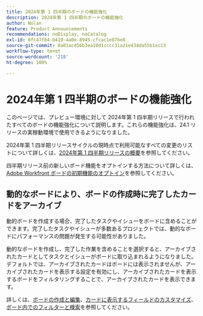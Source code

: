 ```yaml
---
title: 2024年第 1 四半期のボードの機能強化
description: 2024年第 1 四半期のボードの機能強化
author: Nolan
feature: Product Announcements
recommendations: noDisplay, noCatalog
exl-id: 8fc47f84-b419-4a0e-8945-cfcac1e87be8
source-git-commit: 0a01acd56b3ea10d1cccc31a21e434da55b1ec13
workflow-type: tm+mt
source-wordcount: '218'
ht-degree: 100%

---
```


# 2024年第 1 四半期のボードの機能強化

このページでは、プレビュー環境に対して 2024年第 1 四半期リリースで行われたすべてのボードの機能強化について説明します。これらの機能強化は、24.1 リリースの実稼動環境で使用できるようになりました。

2024年第 1 四半期リリースサイクルの現時点で利用可能なすべての変更のリストについて詳しくは、[2024年第 1 四半期リリースの概要](/help/quicksilver/product-announcements/product-releases/24-q1-release-activity/24-q1-release-overview.md)を参照してください。

四半期リリース前の新しいボード機能をオプトインする方法について詳しくは、[Adobe Workfront ボードの初期機能のオプトイン](/help/quicksilver/agile/get-started-with-boards/boards-early-feature-opt-in.md)を参照してください。

## 動的なボードにより、ボードの作成時に完了したカードをアーカイブ

動的ボードを作成する場合、完了したタスクやイシューをボードに含めることができます。完了したタスクやイシューが多数あるプロジェクトでは、動的なボードにパフォーマンスの問題が発生する可能性がありました。

動的なボードを作成し、完了した作業を含めることを選択すると、アーカイブされたカードとしてタスクとイシューがボードに取り込まれるようになりました。デフォルトでは、アーカイブされたカードはボードには表示されませんが、アーカイブされたカードを表示する設定を有効にし、アーカイブされたカードを表示するボードをフィルタリングすることで、アーカイブされたカードを表示できます。

詳しくは、[ボードの作成と編集](/help/quicksilver/agile/get-started-with-boards/create-edit-board.md)、[カードに表示するフィールドのカスタマイズ](/help/quicksilver/agile/get-started-with-boards/customize-fields-on-card.md)、[ボード内でのフィルターと検索](/help/quicksilver/agile/get-started-with-boards/filter-search-in-board.md)を参照してください。
